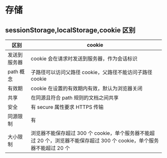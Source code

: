 # 存储

## sessionStorage,localStorage,cookie 区别

| 区别         | cookie                                                                                                                 |
| ------------ | ---------------------------------------------------------------------------------------------------------------------- |
| 发送到服务器 | cookie 会在请求时发送到服务器，作为会话标识                                                                            |
| path 概念    | 子路径可以访问父路径 cookie，父路径不能访问子路径 cookie                                                               |
| 有效期       | cookie 在设置的有效期内有效，默认为浏览器关闭                                                                          |
| 共享         | 在同源且符合 path 规则的文档之间共享                                                                                   |
| 安全         | 有 secure 属性要求 HTTPS 传输                                                                                          |
| 同源限制     | 有                                                                                                                     |
| 大小限制     | 浏览器不能保存超过 300 个 cookie，单个服务器不能超过 20 个，浏览器不能保存超过 300 个 cookie，单个服务器不能超过 20 个 |
